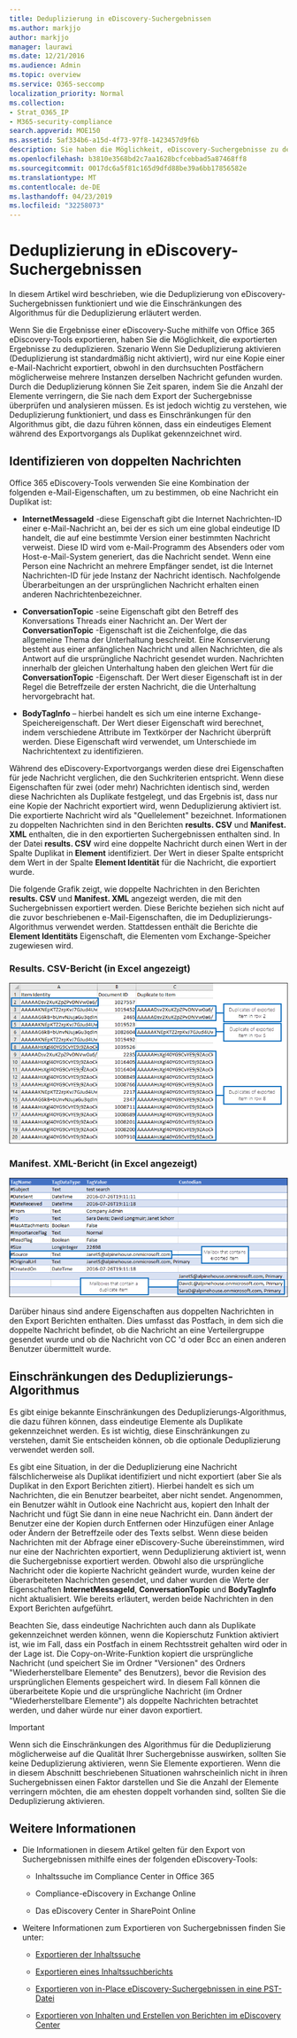 ```yaml
---
title: Deduplizierung in eDiscovery-Suchergebnissen
ms.author: markjjo
author: markjjo
manager: laurawi
ms.date: 12/21/2016
ms.audience: Admin
ms.topic: overview
ms.service: O365-seccomp
localization_priority: Normal
ms.collection:
- Strat_O365_IP
- M365-security-compliance
search.appverid: MOE150
ms.assetid: 5af334b6-a15d-4f73-97f8-1423457d9f6b
description: Sie haben die Möglichkeit, eDiscovery-Suchergebnisse zu deduplizieren, die exportiert werden, damit nur eine Kopie einer e-Mail-Nachricht exportiert wird, obwohl mehrere Instanzen derselben Nachricht in unterschiedlichen Postfächern gefunden wurden.
ms.openlocfilehash: b3810e3568bd2c7aa1628bcfcebbad5a87468ff8
ms.sourcegitcommit: 0017dc6a5f81c165d9dfd88be39a6bb17856582e
ms.translationtype: MT
ms.contentlocale: de-DE
ms.lasthandoff: 04/23/2019
ms.locfileid: "32258073"
---
```

# <a name="de-duplication-in-ediscovery-search-results"></a>Deduplizierung in eDiscovery-Suchergebnissen

In diesem Artikel wird beschrieben, wie die Deduplizierung von eDiscovery-Suchergebnissen funktioniert und wie die Einschränkungen des Algorithmus für die Deduplizierung erläutert werden.
  
Wenn Sie die Ergebnisse einer eDiscovery-Suche mithilfe von Office 365 eDiscovery-Tools exportieren, haben Sie die Möglichkeit, die exportierten Ergebnisse zu deduplizieren. Szenario Wenn Sie Deduplizierung aktivieren (Deduplizierung ist standardmäßig nicht aktiviert), wird nur eine Kopie einer e-Mail-Nachricht exportiert, obwohl in den durchsuchten Postfächern möglicherweise mehrere Instanzen derselben Nachricht gefunden wurden. Durch die Deduplizierung können Sie Zeit sparen, indem Sie die Anzahl der Elemente verringern, die Sie nach dem Export der Suchergebnisse überprüfen und analysieren müssen. Es ist jedoch wichtig zu verstehen, wie Deduplizierung funktioniert, und dass es Einschränkungen für den Algorithmus gibt, die dazu führen können, dass ein eindeutiges Element während des Exportvorgangs als Duplikat gekennzeichnet wird.
  
## <a name="how-duplicate-messages-are-identified"></a>Identifizieren von doppelten Nachrichten

Office 365 eDiscovery-Tools verwenden Sie eine Kombination der folgenden e-Mail-Eigenschaften, um zu bestimmen, ob eine Nachricht ein Duplikat ist:
  
- **InternetMessageId** -diese Eigenschaft gibt die Internet Nachrichten-ID einer e-Mail-Nachricht an, bei der es sich um eine global eindeutige ID handelt, die auf eine bestimmte Version einer bestimmten Nachricht verweist. Diese ID wird vom e-Mail-Programm des Absenders oder vom Host-e-Mail-System generiert, das die Nachricht sendet. Wenn eine Person eine Nachricht an mehrere Empfänger sendet, ist die Internet Nachrichten-ID für jede Instanz der Nachricht identisch. Nachfolgende Überarbeitungen an der ursprünglichen Nachricht erhalten einen anderen Nachrichtenbezeichner. 
    
- **ConversationTopic** -seine Eigenschaft gibt den Betreff des Konversations Threads einer Nachricht an. Der Wert der **ConversationTopic** -Eigenschaft ist die Zeichenfolge, die das allgemeine Thema der Unterhaltung beschreibt. Eine Konservierung besteht aus einer anfänglichen Nachricht und allen Nachrichten, die als Antwort auf die ursprüngliche Nachricht gesendet wurden. Nachrichten innerhalb der gleichen Unterhaltung haben den gleichen Wert für die **ConversationTopic** -Eigenschaft. Der Wert dieser Eigenschaft ist in der Regel die Betreffzeile der ersten Nachricht, die die Unterhaltung hervorgebracht hat. 
    
- **BodyTagInfo** – hierbei handelt es sich um eine interne Exchange-Speichereigenschaft. Der Wert dieser Eigenschaft wird berechnet, indem verschiedene Attribute im Textkörper der Nachricht überprüft werden. Diese Eigenschaft wird verwendet, um Unterschiede im Nachrichtentext zu identifizieren. 
    
Während des eDiscovery-Exportvorgangs werden diese drei Eigenschaften für jede Nachricht verglichen, die den Suchkriterien entspricht. Wenn diese Eigenschaften für zwei (oder mehr) Nachrichten identisch sind, werden diese Nachrichten als Duplikate festgelegt, und das Ergebnis ist, dass nur eine Kopie der Nachricht exportiert wird, wenn Deduplizierung aktiviert ist. Die exportierte Nachricht wird als "Quellelement" bezeichnet. Informationen zu doppelten Nachrichten sind in den Berichten **results. CSV** und **Manifest. XML** enthalten, die in den exportierten Suchergebnissen enthalten sind. In der Datei **results. CSV** wird eine doppelte Nachricht durch einen Wert in der Spalte Duplikat in **Element** identifiziert. Der Wert in dieser Spalte entspricht dem Wert in der Spalte **Element Identität** für die Nachricht, die exportiert wurde. 
  
Die folgende Grafik zeigt, wie doppelte Nachrichten in den Berichten **results. CSV** und **Manifest. XML** angezeigt werden, die mit den Suchergebnissen exportiert werden. Diese Berichte beziehen sich nicht auf die zuvor beschriebenen e-Mail-Eigenschaften, die im Deduplizierungs-Algorithmus verwendet werden. Stattdessen enthält die Berichte die **Element Identitäts** Eigenschaft, die Elementen vom Exchange-Speicher zugewiesen wird. 
  
 ### <a name="resultscsv-report-viewed-in-excel"></a>Results. CSV-Bericht (in Excel angezeigt)
  
![Anzeigen von Informationen zu doppelten Elementen im Bericht "results. csv"](media/e3d64004-3b91-4cba-b6f3-934b46cbdcdb.png)
  
 ### <a name="manifestxml-report-viewed-in-excel"></a>Manifest. XML-Bericht (in Excel angezeigt)
  
![Anzeigen von Informationen zu doppelten Elementen im Manifest. XML-Bericht](media/69aa4786-9883-46ff-bcae-b35e0daf4a6d.png)
  
Darüber hinaus sind andere Eigenschaften aus doppelten Nachrichten in den Export Berichten enthalten. Dies umfasst das Postfach, in dem sich die doppelte Nachricht befindet, ob die Nachricht an eine Verteilergruppe gesendet wurde und ob die Nachricht von CC 'd oder Bcc an einen anderen Benutzer übermittelt wurde.
  
## <a name="limitations-of-the-de-duplication-algorithm"></a>Einschränkungen des Deduplizierungs-Algorithmus

Es gibt einige bekannte Einschränkungen des Deduplizierungs-Algorithmus, die dazu führen können, dass eindeutige Elemente als Duplikate gekennzeichnet werden. Es ist wichtig, diese Einschränkungen zu verstehen, damit Sie entscheiden können, ob die optionale Deduplizierung verwendet werden soll.
  
Es gibt eine Situation, in der die Deduplizierung eine Nachricht fälschlicherweise als Duplikat identifiziert und nicht exportiert (aber Sie als Duplikat in den Export Berichten zitiert). Hierbei handelt es sich um Nachrichten, die ein Benutzer bearbeitet, aber nicht sendet. Angenommen, ein Benutzer wählt in Outlook eine Nachricht aus, kopiert den Inhalt der Nachricht und fügt Sie dann in eine neue Nachricht ein. Dann ändert der Benutzer eine der Kopien durch Entfernen oder Hinzufügen einer Anlage oder Ändern der Betreffzeile oder des Texts selbst. Wenn diese beiden Nachrichten mit der Abfrage einer eDiscovery-Suche übereinstimmen, wird nur eine der Nachrichten exportiert, wenn Deduplizierung aktiviert ist, wenn die Suchergebnisse exportiert werden. Obwohl also die ursprüngliche Nachricht oder die kopierte Nachricht geändert wurde, wurden keine der überarbeiteten Nachrichten gesendet, und daher wurden die Werte der Eigenschaften **InternetMessageId**, **ConversationTopic** und **BodyTagInfo** nicht aktualisiert. Wie bereits erläutert, werden beide Nachrichten in den Export Berichten aufgeführt. 
  
Beachten Sie, dass eindeutige Nachrichten auch dann als Duplikate gekennzeichnet werden können, wenn die Kopierschutz Funktion aktiviert ist, wie im Fall, dass ein Postfach in einem Rechtsstreit gehalten wird oder in der Lage ist. Die Copy-on-Write-Funktion kopiert die ursprüngliche Nachricht (und speichert Sie im Ordner "Versionen" des Ordners "Wiederherstellbare Elemente" des Benutzers), bevor die Revision des ursprünglichen Elements gespeichert wird. In diesem Fall können die überarbeitete Kopie und die ursprüngliche Nachricht (im Ordner "Wiederherstellbare Elemente") als doppelte Nachrichten betrachtet werden, und daher würde nur einer davon exportiert.
  
> [!IMPORTANT]
> Wenn sich die Einschränkungen des Algorithmus für die Deduplizierung möglicherweise auf die Qualität Ihrer Suchergebnisse auswirken, sollten Sie keine Deduplizierung aktivieren, wenn Sie Elemente exportieren. Wenn die in diesem Abschnitt beschriebenen Situationen wahrscheinlich nicht in ihren Suchergebnissen einen Faktor darstellen und Sie die Anzahl der Elemente verringern möchten, die am ehesten doppelt vorhanden sind, sollten Sie die Deduplizierung aktivieren. 
  
## <a name="more-information"></a>Weitere Informationen

- Die Informationen in diesem Artikel gelten für den Export von Suchergebnissen mithilfe eines der folgenden eDiscovery-Tools:
    
  - Inhaltssuche im Compliance Center in Office 365
    
  - Compliance-eDiscovery in Exchange Online
    
  - Das eDiscovery Center in SharePoint Online
    
- Weitere Informationen zum Exportieren von Suchergebnissen finden Sie unter:
    
  - [Exportieren der Inhaltssuche](export-search-results.md)
    
  - [Exportieren eines Inhaltssuchberichts](export-a-content-search-report.md)
    
  - [Exportieren von in-Place eDiscovery-Suchergebnissen in eine PST-Datei](https://go.microsoft.com/fwlink/p/?linkid=832671)
    
  - [Exportieren von Inhalten und Erstellen von Berichten im eDiscovery Center](https://support.office.com/article/7b2ea190-5f9b-4876-86e5-4440354c381a)
